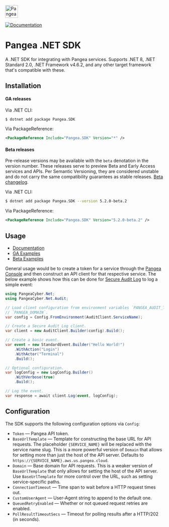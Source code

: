 <a href="https://pangea.cloud?utm_source=github&utm_medium=dotnet-sdk" target="_blank" rel="noopener noreferrer">
  <img src="https://pangea-marketing.s3.us-west-2.amazonaws.com/pangea-color.svg" alt="Pangea Logo" height="40" />
</a>

<br />

[![Documentation](https://img.shields.io/badge/documentation-pangea-blue?style=for-the-badge&labelColor=551B76)][Documentation]

# Pangea .NET SDK

A .NET SDK for integrating with Pangea services.
Supports .NET 8, .NET Standard 2.0, .NET Framework v4.6.2, and any other target
framework that's compatible with these.

## Installation

#### GA releases

Via .NET CLI:

```bash
$ dotnet add package Pangea.SDK
```

Via PackageReference:

```xml
<PackageReference Include="Pangea.SDK" Version="*" />
```

<a name="beta-releases"></a>

#### Beta releases

Pre-release versions may be available with the `beta` denotation in the version
number. These releases serve to preview Beta and Early Access services and APIs.
Per Semantic Versioning, they are considered unstable and do not carry the same
compatibility guarantees as stable releases. [Beta changelog][].

Via .NET CLI:

```bash
$ dotnet add package Pangea.SDK --version 5.2.0-beta.2
```

Via PackageReference:

```xml
<PackageReference Include="Pangea.SDK" Version="5.2.0-beta.2" />
```

## Usage

- [Documentation][]
- [GA Examples][]
- [Beta Examples][]

General usage would be to create a token for a service through the
[Pangea Console][] and then construct an API client for that respective service.
The below example shows how this can be done for [Secure Audit Log][] to log a
simple event:

```csharp
using PangeaCyber.Net;
using PangeaCyber.Net.Audit;

// Load client configuration from environment variables `PANGEA_AUDIT_TOKEN` and
// `PANGEA_DOMAIN`.
var config = Config.FromEnvironment(AuditClient.ServiceName);

// Create a Secure Audit Log client.
var client = new AuditClient.Builder(config).Build();

// Create a basic event.
var event = new StandardEvent.Builder("Hello World!")
    .WithAction("Login")
    .WithActor("Terminal")
    .Build();

// Optional configuration.
var logConfig = new LogConfig.Builder()
    .WithVerbose(true)
    .Build();

// Log the event.
var response = await client.Log(event, logConfig);
```

## Configuration

The SDK supports the following configuration options via `Config`:

- `Token` — Pangea API token.
- `BaseUrlTemplate` — Template for constructing the base URL for API requests.
  The placeholder `{SERVICE_NAME}` will be replaced with the service name slug.
  This is a more powerful version of `Domain` that allows for setting more than
  just the host of the API server. Defaults to
  `https://{SERVICE_NAME}.aws.us.pangea.cloud`.
- `Domain` — Base domain for API requests. This is a weaker version of
  `BaseUrlTemplate` that only allows for setting the host of the API server. Use
  `BaseUrlTemplate` for more control over the URL, such as setting
  service-specific paths.
- `ConnectionTimeout` — Time span to wait before a HTTP request times out.
- `CustomUserAgent` — User-Agent string to append to the default one.
- `QueuedRetryEnabled` — Whether or not queued request retries are enabled.
- `PollResultTimeoutSecs` — Timeout for polling results after a HTTP/202 (in
  seconds).

[Documentation]: https://pangea.cloud/docs/sdk/csharp/
[GA Examples]: https://github.com/pangeacyber/pangea-dotnet/tree/main/examples
[Beta Examples]: https://github.com/pangeacyber/pangea-dotnet/tree/beta/examples
[Pangea Console]: https://console.pangea.cloud/
[Secure Audit Log]: https://pangea.cloud/docs/audit
[Beta changelog]: https://github.com/pangeacyber/pangea-dotnet/blob/beta/packages/pangea-sdk/CHANGELOG.md
